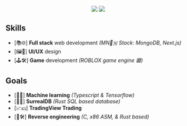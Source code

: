 <p align="center">
  <img src="https://github-readme-stats.vercel.app/api/top-langs/?username=not-stova&title_color=dce9f5&text_color=d1dde8&bg_color=17171c"/>
  <img src="https://github-readme-stats.vercel.app/api?username=not-stova&&show_icons=true&title_color=dce9f5&icon_color=87b3de&text_color=d1dde8&bg_color=17171c"/>
</p>

## Skills
- [📚🌐] **Full stack** web development *(MN🍃🇳 Stack: MongoDB, Next.js)*
- [🖼️🥰] **UI/UX** design
- [🕹️🛠️] **Game** development *(ROBLOX game engine 🟥)*

## Goals
- [🤖🧠] **Machine learning** *(Typescript & Tensorflow)*
- [💾📜] **SurrealDB** *(Rust SQL based database)*
- [📈💵] **TradingView Trading**
- [🔄🛠️] **Reverse engineering** *(C, x86 ASM, & Rust based)*
